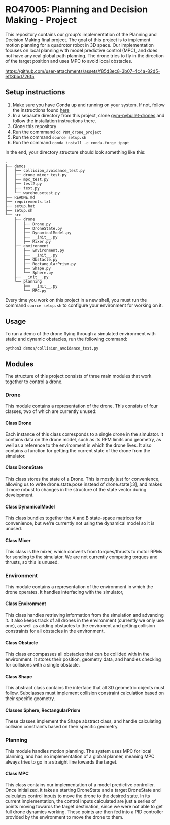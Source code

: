 # RO47005: Planning and Decision Making - Project
This repository contains our group's implementation of the Planning and Decision Making final project. The goal of this project is to implement motion planning for a quadrotor robot in 3D space. Our implementation focuses on local planning with model predictive control (MPC), and does not have any real global path planning. The drone tries to fly in the direction of the target position and uses MPC to avoid local obstacles.

https://github.com/user-attachments/assets/f85d3ec8-3b07-4c4a-82d5-eff3bbd726f5


## Setup instructions
1. Make sure you have Conda up and running on your system. If not, follow the instructions found [here](https://docs.anaconda.com/miniconda/)
2. In a separate directory from this project, clone [gym-pybullet-drones](https://github.com/utiasDSL/gym-pybullet-drones) and follow the installation instructions there.
3. Clone this repository
4. Run the commmand `cd PDM_drone_project`
5. Run the command `source setup.sh`
6. Run the command `conda install -c conda-forge ipopt`

In the end, your directory structure should look something like this:
```
.
├── demos
│   ├── collision_avoidance_test.py
│   ├── drone_mixer_test.py
│   ├── mpc_test.py
│   ├── test2.py
│   ├── test.py
│   └── warehousetest.py
├── README.md
├── requirements.txt
├── setup.bat
├── setup.sh
└── src
    ├── drone
    │   ├── Drone.py
    │   ├── DroneState.py
    │   ├── DynamicalModel.py
    │   ├── __init__.py
    │   ├── Mixer.py
    ├── environment
    │   ├── Environment.py
    │   ├── __init__.py
    │   ├── Obstacle.py
    │   ├── RectangularPrism.py
    │   ├── Shape.py
    │   └── Sphere.py
    ├── __init__.py
    └── planning
        ├── __init__.py
        └── MPC.py
```

Every time you work on this project in a new shell, you must run the command `source setup.sh` to configure your environment for working on it.

## Usage
To run a demo of the drone flying through a simulated environment with static and dynamic obstacles, run the following command:
```bash
python3 demos/collision_avoidance_test.py
```


## Modules
The structure of this project consists of three main modules that work together to control a drone. 

### Drone
This module contains a representation of the drone. This consists of four classes, two of which are currently unused:

#### Class Drone
Each instance of this class corresponds to a single drone in the simulator. It contains data on the drone model, such as its RPM limits and geometry, as well as a reference to the environment in which the drone lives. It also contains a function for getting the current state of the drone from the simulator.

#### Class DroneState
This class stores the state of a Drone. This is mostly just for convenience, allowing us to write drone.state.pose instead of drone.state[:3], and makes it more robust to changes in the structure of the state vector during development.

#### Class DynamicalModel
This class bundles together the A and B state-space matrices for convenience, but we're currently not using the dynamical model so it is unused.

#### Class Mixer
This class is the mixer, which converts from torques/thrusts to motor RPMs for sending to the simulator. We are not currently computing torques and thrusts, so this is unused.


### Environment
This module contains a representation of the environment in which the drone operates. It handles interfacing with the simulator, 

#### Class Environment
This class handles retrieving information from the simulation and advancing it. It also keeps track of all drones in the environment (currently we only use one), as well as adding obstacles to the environent and getting collision constraints for all obstacles in the environment.

#### Class Obstacle
This class encompasses all obstacles that can be collided with in the environment. It stores their position, geometry data, and handles checking for collisions with a single obstacle.

#### Class Shape
This abstract class contains the interface that all 3D geometric objects must follow. Subclasses must implement collision constraint calculation based on their specific geometry.

#### Classes Sphere, RectangularPrism
These classes implement the Shape abstract class, and handle calculating collision constraints based on their specific geometry.


### Planning
This module handles motion planning. The system uses MPC for local planning, and has no implementation of a global planner, meaning MPC always tries to go in a straight line towards the target.

#### Class MPC
This class contains our implementation of a model predictive controller. Once initialized, it takes a starting DroneState and a target DroneState and calculates control inputs to move the drone to the desired state. In its current implementation, the control inputs calculated are just a series of points moving towards the target destination, since we were not able to get full drone dynamics working. These points are then fed into a PID controller provided by the environment to move the drone to them.

